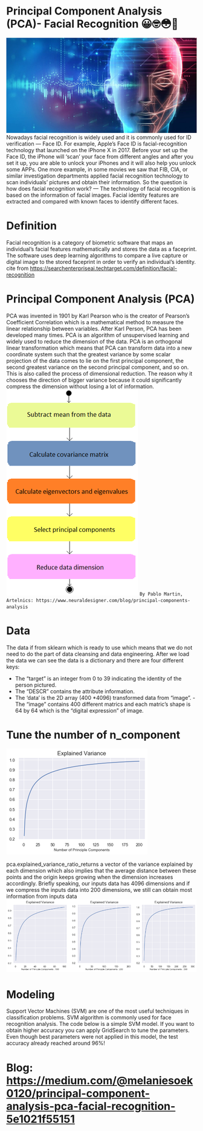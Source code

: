 # Principal Component Analysis (PCA)- Facial Recognition 😀🤓😳🤠
![Other_images/facial_recog.jpg](Other_images/facial_recog.jpg)
Nowadays facial recognition is widely used and it is commonly used for ID verification — Face ID. For example, Apple’s Face ID is facial-recognition technology that launched on the iPhone X in 2017. Before your set up the Face ID, the iPhone will ‘scan’ your face from different angles and after you set it up, you are able to unlock your iPhones and it will also help you unlock some APPs. One more example, in some movies we saw that FIB, CIA, or similar investigation departments applied facial recognition technology to scan individuals’ pictures and obtain their information. So the question is how does facial recognition work? — The technology of facial recognition is based on the information of facial images. Facial identity features are extracted and compared with known faces to identify different faces.
# Definition
Facial recognition is a category of biometric software that maps an individual’s facial features mathematically and stores the data as a faceprint. The software uses deep learning algorithms to compare a live capture or digital image to the stored faceprint in order to verify an individual’s identity.  cite from https://searchenterpriseai.techtarget.com/definition/facial-recognition
# Principal Component Analysis (PCA)
PCA was invented in 1901 by Karl Pearson who is the creator of Pearson’s Coefficient Correlation which is a mathematical method to measure the linear relationship between variables. After Karl Person, PCA has been developed many times. PCA is an algorithm of unsupervised learning and widely used to reduce the dimension of the data. PCA is an orthogonal linear transformation which means that PCA can transform data into a new coordinate system such that the greatest variance by some scalar projection of the data comes to lie on the first principal component, the second greatest variance on the second principal component, and so on. This is also called the process of dimensional reduction. The reason why it chooses the direction of bigger variance because it could significantly compress the dimension without losing a lot of information.
![Other_images/PCA_PROCESS.png](Other_images/PCA_PROCESS.png)
`By Pablo Martin, Artelnics: https://www.neuraldesigner.com/blog/principal-components-analysis` 
# Data 
The data if from sklearn which is ready to use which means that we do not need to do the part of data cleansing and data engineering. After we load the data we can see the data is a dictionary and there are four different keys:
- The “target” is an integer from 0 to 39 indicating the identity of the person pictured. 
- The “DESCR” contains the attribute information. 
- The ‘data’ is the 2D array (400 *4096) transformed data from “image”. - The “image” contains 400 different matrics and each matric’s shape is 64 by 64 which is the “digital expression” of image. 
# Tune the number of n_component
![Other_images/explained_variance.png](Other_images/explained_variance.png)

pca.explained_variance_ratio_returns a vector of the variance explained by each dimension which also implies that the average distance between these points and the origin keeps growing when the dimension increases accordingly. Briefly speaking, our inputs data has 4096 dimensions and if we compress the inputs data into 200 dimensions, we still can obtain most information from inputs data
![Other_images/explained_variance_with_different_n.png](Other_images/explained_variance_with_different_n.png)
# Modeling
Support Vector Machines (SVM) are one of the most useful techniques in classification problems. SVM algorithm is commonly used for face recognition analysis. The code below is a simple SVM model. If you want to obtain higher accuracy you can apply GridSearch to tune the parameters. Even though best parameters were not applied in this model, the test accuracy already reached around 96%!

# Blog: https://medium.com/@melaniesoek0120/principal-component-analysis-pca-facial-recognition-5e1021f55151
